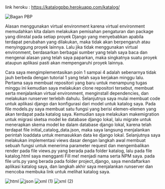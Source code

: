 link heroku : https://katalogpbp.herokuapp.com/katalog/

![Bagan PBP](https://user-images.githubusercontent.com/112605451/190192035-15f540df-858b-408b-89de-1d3651bc7df4.jpg)

Alasan menggunakan virtual environment karena virtual environment memudahkan kita dalam melakukan pemisahan pengaturan dan package yang diinstal pada setiap proyek Django yang menyebabkan apabila terdapat perubahan yang dilakukan, maka tidak akan berpengaruh atau menyinggung proyek lainnya.
Lalu jika tidak menggunakan virtual environment, berdasarkan berbagai sumber yang telah saya baca dan mengenai alasan yang telah saya paparkan, maka singkatnya suatu proyek ataupun aplikasi pasti akan mempengaruhi proyek lainnya.

Cara saya mengimplementasikan poin 1 sampai 4 adalah sebenarnya tidak jauh berbeda dengan tutorial 1 yang telah saya kerjakan minggu lalu. Pertama saya membuat repositori yang baru untuk menampung tugas minggu ini kemudian saya melakukan clone repositori tersebut, membuat serta menjalankan virtual environment, menginstall dependencies, dan melakukan runserver terlebih dahulu.
Selanjutnya saya mulai membuat code untuk aplikasi django dan konfigurasi dari model untuk katalog saya. Pada file models.py saya membuat satu fungsi yang berisi elemen-elemen yang akan terdapat pada katalog saya. Kemudian saya melakukan makemigration untuk migrasi sketsa model ke database django lokal, lalu migrate untuk menerapkan skema model ke dalam database django lokal, karena telah terdapat file initial_catalog_data.json, maka saya langsung menjalankan perintah loaddata untuk memasukkan data ke django lokal.
Selanjutnya saya melakukan implementasi views dasar dengan langkah awal membuat sebuah fungsi untuk menerima parameter request dan mengembalikan render pada file views.py yang berada pada folder katalog, lalu pada file katalog.html saya mengganti Fill me! menjadi nama serta NPM saya. pada file urls.py yang berada pada folder project_django, saya mendaftarkan aplikasi katalog saya, dan langkah akhir saya menjalankan runserver dan mencoba membuka link untuk melihat katalog saya.

![html](https://user-images.githubusercontent.com/112605451/191650108-6514b595-d677-40c4-97e6-8a04dcf3da5d.png)
![json](https://user-images.githubusercontent.com/112605451/191650115-ac672a8a-b7be-4fb3-8837-76a8d1796013.png)
![xml (1)](https://user-images.githubusercontent.com/112605451/191650140-ffa4470c-b49c-48fc-95db-310890c28f09.png)
![xml (2)](https://user-images.githubusercontent.com/112605451/191650146-8c0a056b-cfbd-4462-84c3-7ae2368236c1.png)